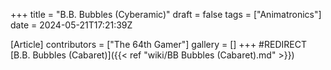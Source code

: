 +++
title = "B.B. Bubbles (Cyberamic)"
draft = false
tags = ["Animatronics"]
date = 2024-05-21T17:21:39Z

[Article]
contributors = ["The 64th Gamer"]
gallery = []
+++
#REDIRECT [B.B. Bubbles (Cabaret)]({{< ref "wiki/BB Bubbles (Cabaret).md" >}})